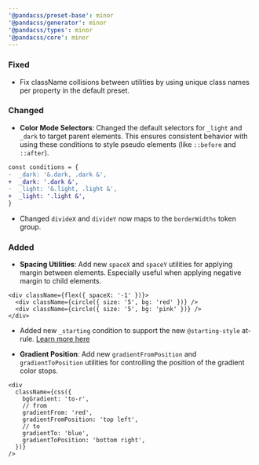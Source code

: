 ```yaml
---
'@pandacss/preset-base': minor
'@pandacss/generator': minor
'@pandacss/types': minor
'@pandacss/core': minor
---
```


### Fixed

- Fix className collisions between utilities by using unique class names per property in the default preset.

### Changed

- **Color Mode Selectors**: Changed the default selectors for `_light` and `_dark` to target parent elements. This
  ensures consistent behavior with using these conditions to style pseudo elements (like `::before` and `::after`).

```diff
const conditions = {
-  _dark: '&.dark, .dark &',
+  _dark: '.dark &',
-  _light: '&.light, .light &',
+  _light: '.light &',
}
```

- Changed `divideX` and `divideY` now maps to the `borderWidths` token group.

### Added

- **Spacing Utilities**: Add new `spaceX` and `spaceY` utilities for applying margin between elements. Especially useful
  when applying negative margin to child elements.

```tsx
<div className={flex({ spaceX: '-1' })}>
  <div className={circle({ size: '5', bg: 'red' })} />
  <div className={circle({ size: '5', bg: 'pink' })} />
</div>
```

- Added new `_starting` condition to support the new `@starting-style` at-rule.
  [Learn more here](https://developer.mozilla.org/en-US/docs/Web/CSS/@starting-style)

- **Gradient Position**: Add new `gradientFromPosition` and `gradientToPosition` utilities for controlling the position
  of the gradient color stops.

```tsx
<div
  className={css({
    bgGradient: 'to-r',
    // from
    gradientFrom: 'red',
    gradientFromPosition: 'top left',
    // to
    gradientTo: 'blue',
    gradientToPosition: 'bottom right',
  })}
/>
```
